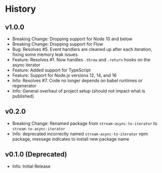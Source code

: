 # History

## v1.0.0

-   Breaking Change: Dropping support for Node 10 and below
-   Breaking Change: Dropping support for Flow
-   Bug: Resolves #5. Event handlers are cleaned up after each iteration, fixing some memory leak issues.
-   Feature: Resolves #1. Now handles `.throw` and `.return` hooks on the async iterator
-   Feature: Added support for TypeScript
-   Feature: Support for Node.js versions 12, 14, and 16
-   Info: Resolves #7. Code no longer depends on babel runtimes or regenerator
-   Info: General overhaul of project setup (should not impact what is published)

## v0.2.0

-   Breaking Change: Renamed package from `stream-async-to-iterator` to `stream-to-async-iterator`
-   Info: deprecated incorrectly named `stream-async-to-iterator` npm package, message indicates to install new package
    name

## v0.1.0 (Deprecated)

-   Info: Initial Release
